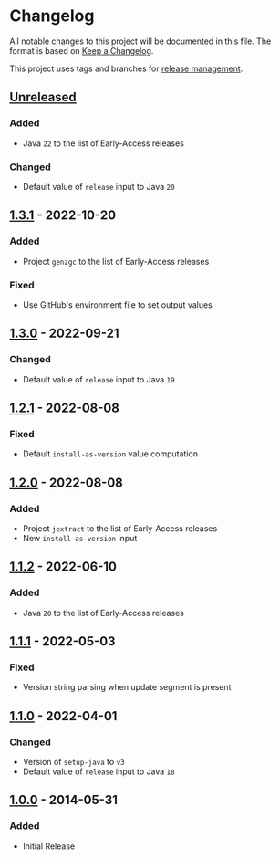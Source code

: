 # Changelog
All notable changes to this project will be documented in this file.
The format is based on [Keep a Changelog](https://keepachangelog.com/en/1.0.0/).

This project uses tags and branches for [release management](https://docs.github.com/en/actions/creating-actions/about-custom-actions#using-tags-for-release-management).


## [Unreleased]
### Added
- Java `22` to the list of Early-Access releases
### Changed
- Default value of `release` input to Java `20`

## [1.3.1] - 2022-10-20
### Added
- Project `genzgc` to the list of Early-Access releases
### Fixed
- Use GitHub's environment file to set output values 

## [1.3.0] - 2022-09-21
### Changed
- Default value of `release` input to Java `19`

## [1.2.1] - 2022-08-08
### Fixed
- Default `install-as-version` value computation

## [1.2.0] - 2022-08-08
### Added
- Project `jextract` to the list of Early-Access releases
- New `install-as-version` input

## [1.1.2] - 2022-06-10
### Added
- Java `20` to the list of Early-Access releases

## [1.1.1] - 2022-05-03
### Fixed
- Version string parsing when update segment is present

## [1.1.0] - 2022-04-01
### Changed
- Version of `setup-java` to `v3`
- Default value of `release` input to Java `18`

## [1.0.0] - 2014-05-31
### Added
- Initial Release

[Unreleased]: https://github.com/oracle-actions/setup-java/compare/v1.3.1...HEAD
[1.3.1]: https://github.com/oracle-actions/setup-java/compare/v1.3.0...v1.3.1
[1.3.0]: https://github.com/oracle-actions/setup-java/compare/v1.2.1...v1.3.0
[1.2.1]: https://github.com/oracle-actions/setup-java/compare/v1.2.0...v1.2.1
[1.2.0]: https://github.com/oracle-actions/setup-java/compare/v1.1.2...v1.2.0
[1.1.2]: https://github.com/oracle-actions/setup-java/compare/v1.1.1...v1.1.2
[1.1.1]: https://github.com/oracle-actions/setup-java/compare/v1.1.0...v1.1.1
[1.1.0]: https://github.com/oracle-actions/setup-java/compare/v1.0.0...v1.1.0
[1.0.0]: https://github.com/oracle-actions/setup-java/releases/tag/v1.0.0
